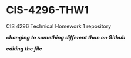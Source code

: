 # CIS-4296-THW1
CIS 4296 Technical Homework 1 repository



***changing to something different than on Github***

***editing the file***

